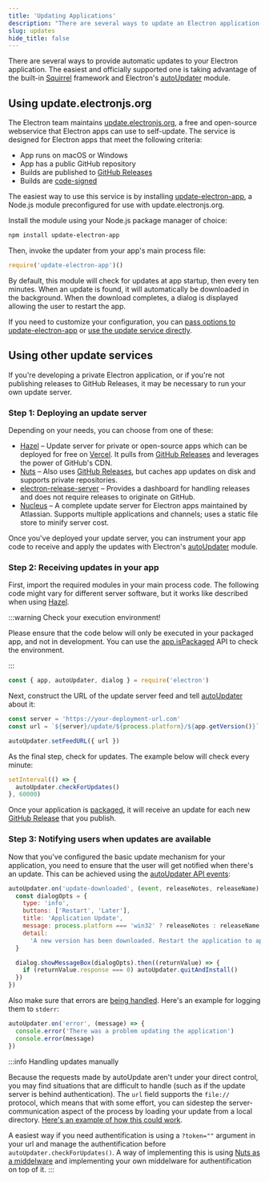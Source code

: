 ```yaml
---
title: 'Updating Applications'
description: "There are several ways to update an Electron application. The easiest and officially supported one is taking advantage of the built-in Squirrel framework and Electron's autoUpdater module."
slug: updates
hide_title: false
---
```


There are several ways to provide automatic updates to your Electron application.
The easiest and officially supported one is taking advantage of the built-in
[Squirrel](https://github.com/Squirrel) framework and
Electron's [autoUpdater](../api/auto-updater.md) module.

## Using update.electronjs.org

The Electron team maintains [update.electronjs.org][], a free and open-source
webservice that Electron apps can use to self-update. The service is designed
for Electron apps that meet the following criteria:

- App runs on macOS or Windows
- App has a public GitHub repository
- Builds are published to [GitHub Releases][gh-releases]
- Builds are [code-signed](./code-signing.md)

The easiest way to use this service is by installing [update-electron-app][],
a Node.js module preconfigured for use with update.electronjs.org.

Install the module using your Node.js package manager of choice:

```sh npm2yarn
npm install update-electron-app
```

Then, invoke the updater from your app's main process file:

```js title="main.js"
require('update-electron-app')()
```

By default, this module will check for updates at app startup, then every ten
minutes. When an update is found, it will automatically be downloaded in the background.
When the download completes, a dialog is displayed allowing the user to restart the app.

If you need to customize your configuration, you can
[pass options to update-electron-app][update-electron-app]
or
[use the update service directly][update.electronjs.org].

## Using other update services

If you're developing a private Electron application, or if you're not
publishing releases to GitHub Releases, it may be necessary to run your own
update server.

### Step 1: Deploying an update server

Depending on your needs, you can choose from one of these:

- [Hazel][hazel] – Update server for private or open-source apps which can be
  deployed for free on [Vercel][vercel]. It pulls from [GitHub Releases][gh-releases]
  and leverages the power of GitHub's CDN.
- [Nuts][nuts] – Also uses [GitHub Releases][gh-releases], but caches app
  updates on disk and supports private repositories.
- [electron-release-server][electron-release-server] – Provides a dashboard for
  handling releases and does not require releases to originate on GitHub.
- [Nucleus][nucleus] – A complete update server for Electron apps maintained by
  Atlassian. Supports multiple applications and channels; uses a static file store
  to minify server cost.

Once you've deployed your update server, you can instrument your app code to receive and
apply the updates with Electron's [autoUpdater](../api/auto-updater.md) module.

### Step 2: Receiving updates in your app

First, import the required modules in your main process code. The following code might
vary for different server software, but it works like described when using [Hazel][hazel].

:::warning Check your execution environment!

Please ensure that the code below will only be executed in your packaged app, and not in development.
You can use the [app.isPackaged](../api/app.md#appispackaged-readonly) API to check the environment.

:::

```javascript title='main.js'
const { app, autoUpdater, dialog } = require('electron')
```

Next, construct the URL of the update server feed and tell
[autoUpdater](../api/auto-updater.md) about it:

```javascript title='main.js'
const server = 'https://your-deployment-url.com'
const url = `${server}/update/${process.platform}/${app.getVersion()}`

autoUpdater.setFeedURL({ url })
```

As the final step, check for updates. The example below will check every minute:

```javascript title='main.js'
setInterval(() => {
  autoUpdater.checkForUpdates()
}, 60000)
```

Once your application is [packaged](./application-distribution.md),
it will receive an update for each new
[GitHub Release](https://help.github.com/articles/creating-releases/) that you
publish.

### Step 3: Notifying users when updates are available

Now that you've configured the basic update mechanism for your application, you
need to ensure that the user will get notified when there's an update. This
can be achieved using the [autoUpdater API events](../api/auto-updater.md#events):

```javascript title="main.js"
autoUpdater.on('update-downloaded', (event, releaseNotes, releaseName) => {
  const dialogOpts = {
    type: 'info',
    buttons: ['Restart', 'Later'],
    title: 'Application Update',
    message: process.platform === 'win32' ? releaseNotes : releaseName,
    detail:
      'A new version has been downloaded. Restart the application to apply the updates.',
  }

  dialog.showMessageBox(dialogOpts).then((returnValue) => {
    if (returnValue.response === 0) autoUpdater.quitAndInstall()
  })
})
```

Also make sure that errors are
[being handled](../api/auto-updater.md#event-error). Here's an example
for logging them to `stderr`:

```javascript title="main.js"
autoUpdater.on('error', (message) => {
  console.error('There was a problem updating the application')
  console.error(message)
})
```

:::info Handling updates manually

Because the requests made by autoUpdate aren't under your direct control, you may find situations
that are difficult to handle (such as if the update server is behind authentication). The `url`
field supports the `file://` protocol, which means that with some effort, you can sidestep the
server-communication aspect of the process by loading your update from a local directory.
[Here's an example of how this could work](https://github.com/electron/electron/issues/5020#issuecomment-477636990).

A easiest way if you need authentification is using a `?token=""` argument in your url and manage the authentification 
before `autoUpdater.checkForUpdates()`. A way of implementing this is using [Nuts as a middelware](https://nuts.gitbook.com/module.html)
and implementing your own middelware for authentification on top of it.
:::

[vercel]: https://vercel.com
[hazel]: https://github.com/vercel/hazel
[nuts]: https://github.com/GitbookIO/nuts
[gh-releases]: https://help.github.com/articles/creating-releases/
[electron-release-server]: https://github.com/ArekSredzki/electron-release-server
[nucleus]: https://github.com/atlassian/nucleus
[update.electronjs.org]: https://github.com/electron/update.electronjs.org
[update-electron-app]: https://github.com/electron/update-electron-app
